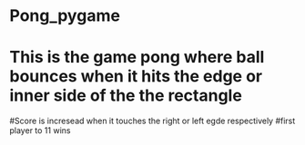 # Pong_pygame
# This is the game pong where ball bounces when it hits the edge or inner side of the the rectangle
#Score is incresead when it touches the right or left egde respectively
#first player to 11 wins

